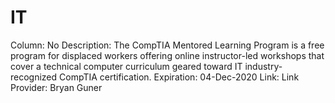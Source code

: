 # IT

Column: No
Description: The CompTIA Mentored Learning Program is a free program for displaced workers offering online instructor-led workshops that cover a technical computer curriculum geared toward IT industry-recognized CompTIA certification.
Expiration: 04-Dec-2020
Link: Link
Provider: Bryan Guner
